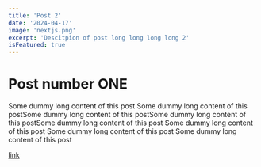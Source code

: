 ```yaml
---
title: 'Post 2'
date: '2024-04-17'
image: 'nextjs.png'
excerpt: 'Descitpion of post long long long long 2'
isFeatured: true
---
```


# Post number ONE

Some dummy long content of this post Some dummy long content of this postSome dummy long content of this postSome dummy long content of this postSome dummy long content of this post Some dummy long content of this post Some dummy long content of this post Some dummy long content of this post

[link](https://google.com)
